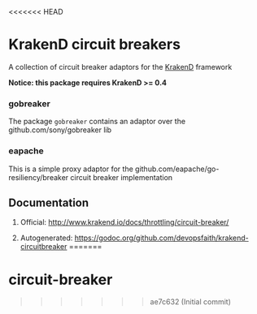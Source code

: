 <<<<<<< HEAD
# KrakenD circuit breakers

A collection of circuit breaker adaptors for the [KrakenD](https://github.com/devopsfaith/krakend) framework

**Notice: this package requires KrakenD >= 0.4**

### gobreaker

The package `gobreaker` contains an adaptor over the github.com/sony/gobreaker lib

### eapache

This is a simple proxy adaptor for the github.com/eapache/go-resiliency/breaker circuit breaker implementation

## Documentation

1. Official: http://www.krakend.io/docs/throttling/circuit-breaker/

2. Autogenerated: https://godoc.org/github.com/devopsfaith/krakend-circuitbreaker 
=======
# circuit-breaker
 
>>>>>>> ae7c632 (Initial commit)

